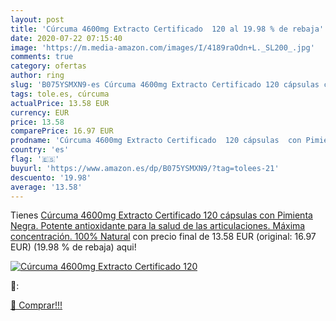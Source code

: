```yaml
---
layout: post
title: 'Cúrcuma 4600mg Extracto Certificado  120 al 19.98 % de rebaja'
date: 2020-07-22 07:15:40
image: 'https://m.media-amazon.com/images/I/4189raOdn+L._SL200_.jpg'
comments: true
category: ofertas
author: ring
slug: 'B075YSMXN9-es Cúrcuma 4600mg Extracto Certificado 120 cápsulas con...'
tags: tole.es, cúrcuma
actualPrice: 13.58 EUR
currency: EUR
price: 13.58
comparePrice: 16.97 EUR
prodname: 'Cúrcuma 4600mg Extracto Certificado  120 cápsulas  con Pimienta Negra. Potente antioxidante  para la salud de las articulaciones. Máxima concentración. 100% Natural'
country: 'es'
flag: '🇪🇸'
buyurl: 'https://www.amazon.es/dp/B075YSMXN9/?tag=tolees-21'
descuento: '19.98'
average: '13.58'
---
```


Tienes [Cúrcuma 4600mg Extracto Certificado  120 cápsulas  con Pimienta Negra. Potente antioxidante  para la salud de las articulaciones. Máxima concentración. 100% Natural](https://www.amazon.es/dp/B075YSMXN9/?tag=tolees-21) con precio final de  13.58 EUR (original: 16.97 EUR) (19.98 %  de rebaja) aqui!

[![Cúrcuma 4600mg Extracto Certificado  120](https://m.media-amazon.com/images/I/4189raOdn+L._SL200_.jpg)](https://www.amazon.es/dp/B075YSMXN9/?tag=tolees-21)

🔎:


[🛒 Comprar!!!](https://www.amazon.es/dp/B075YSMXN9/?tag=tolees-21)
